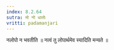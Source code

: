 ```yaml
---
index: 8.2.64
sutra: मो नो धातोः
vritti: padamanjari
---
```


 नलोपो न भवतीति ॥ नत्वं तु लोपार्थमेव स्यादिति मन्यते ॥